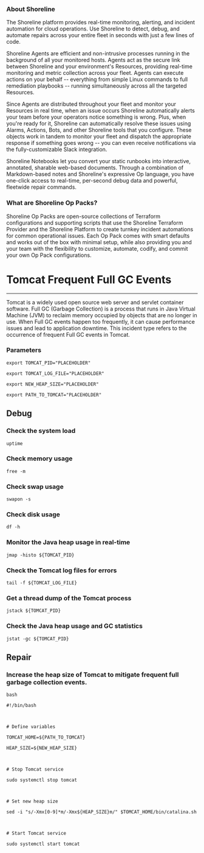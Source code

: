 
### About Shoreline
The Shoreline platform provides real-time monitoring, alerting, and incident automation for cloud operations. Use Shoreline to detect, debug, and automate repairs across your entire fleet in seconds with just a few lines of code.

Shoreline Agents are efficient and non-intrusive processes running in the background of all your monitored hosts. Agents act as the secure link between Shoreline and your environment's Resources, providing real-time monitoring and metric collection across your fleet. Agents can execute actions on your behalf -- everything from simple Linux commands to full remediation playbooks -- running simultaneously across all the targeted Resources.

Since Agents are distributed throughout your fleet and monitor your Resources in real time, when an issue occurs Shoreline automatically alerts your team before your operators notice something is wrong. Plus, when you're ready for it, Shoreline can automatically resolve these issues using Alarms, Actions, Bots, and other Shoreline tools that you configure. These objects work in tandem to monitor your fleet and dispatch the appropriate response if something goes wrong -- you can even receive notifications via the fully-customizable Slack integration.

Shoreline Notebooks let you convert your static runbooks into interactive, annotated, sharable web-based documents. Through a combination of Markdown-based notes and Shoreline's expressive Op language, you have one-click access to real-time, per-second debug data and powerful, fleetwide repair commands.

### What are Shoreline Op Packs?
Shoreline Op Packs are open-source collections of Terraform configurations and supporting scripts that use the Shoreline Terraform Provider and the Shoreline Platform to create turnkey incident automations for common operational issues. Each Op Pack comes with smart defaults and works out of the box with minimal setup, while also providing you and your team with the flexibility to customize, automate, codify, and commit your own Op Pack configurations.

# Tomcat Frequent Full GC Events
---

Tomcat is a widely used open source web server and servlet container software. Full GC (Garbage Collection) is a process that runs in Java Virtual Machine (JVM) to reclaim memory occupied by objects that are no longer in use. When Full GC events happen too frequently, it can cause performance issues and lead to application downtime. This incident type refers to the occurrence of frequent Full GC events in Tomcat.

### Parameters
```shell
export TOMCAT_PID="PLACEHOLDER"

export TOMCAT_LOG_FILE="PLACEHOLDER"

export NEW_HEAP_SIZE="PLACEHOLDER"

export PATH_TO_TOMCAT="PLACEHOLDER"
```

## Debug

### Check the system load
```shell
uptime
```

### Check memory usage
```shell
free -m
```

### Check swap usage
```shell
swapon -s
```

### Check disk usage
```shell
df -h
```

### Monitor the Java heap usage in real-time
```shell
jmap -histo ${TOMCAT_PID}
```

### Check the Tomcat log files for errors
```shell
tail -f ${TOMCAT_LOG_FILE}
```

### Get a thread dump of the Tomcat process
```shell
jstack ${TOMCAT_PID}
```

### Check the Java heap usage and GC statistics
```shell
jstat -gc ${TOMCAT_PID}
```

## Repair

### Increase the heap size of Tomcat to mitigate frequent full garbage collection events.
```shell
bash

#!/bin/bash



# Define variables

TOMCAT_HOME=${PATH_TO_TOMCAT}

HEAP_SIZE=${NEW_HEAP_SIZE}



# Stop Tomcat service

sudo systemctl stop tomcat



# Set new heap size

sed -i "s/-Xmx[0-9]*m/-Xmx${HEAP_SIZE}m/" $TOMCAT_HOME/bin/catalina.sh



# Start Tomcat service

sudo systemctl start tomcat


```